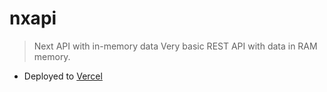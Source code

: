 # nxapi
> Next API with in-memory data
Very basic REST API with data in RAM memory.

- Deployed to [Vercel](https://nxapi.vercel.app)



